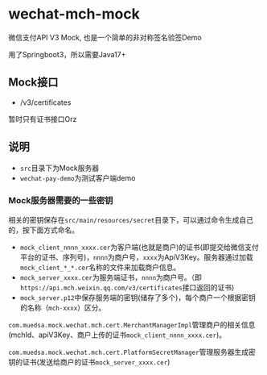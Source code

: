 # wechat-mch-mock
微信支付API V3 Mock, 也是一个简单的非对称签名验签Demo

用了Springboot3，所以需要Java17+

## Mock接口
- /v3/certificates

暂时只有证书接口Orz

## 说明

- `src`目录下为Mock服务器
- `wechat-pay-demo`为测试客户端demo

### Mock服务器需要的一些密钥
相关的密钥保存在`src/main/resources/secret`目录下，可以通过命令生成自己的，按下面方式命名。
- `mock_client_nnnn_xxxx.cer`为客户端(也就是商户)的证书(即提交给微信支付平台的证书、序列号)，`nnnn`为商户号，`xxxx`为ApiV3Key。服务器通过加载`mock_client_*_*.cer`名称的文件来加载商户信息。
- `mock_server_xxxx.cer`为服务端证书，`nnnn`为商户号。（即`https://api.mch.weixin.qq.com/v3/certificates`接口返回的证书)
- `mock_server.p12`中保存服务端的密钥(储存了多个)，每个商户一个根据密钥的名称（`mch-xxxx`）区分。

`com.muedsa.mock.wechat.mch.cert.MerchantManagerImpl`管理商户的相关信息(mchId、apiV3Key、商户上传的证书`mock_client_nnnn_xxxx.cer`)。

`com.muedsa.mock.wechat.mch.cert.PlatformSecretManager`管理服务器生成密钥的证书(发送给商户的证书`mock_server_xxxx.cer`)
